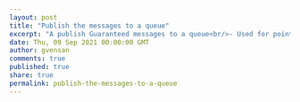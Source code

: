 ```yaml
---
layout: post
title: "Publish the messages to a queue"
excerpt: "A publish Guaranteed messages to a queue<br/>- Used for point-to-point models.<br/>- The Solace message bus also acknowledges a Guaranteed message published to a queue to indicate that the system has received the message. However, messages published to a queue are more tightly coupled than those published to a topic. Therefore, if the queue doesn't exist, or is not able to spool the message (perhaps if it's shutdown or over quota), then the Solace message bus rejects the message, and the publishing client application has this immediate feedback. A message that is published to a queue can be consumed by a single consumer."
date: Thu, 09 Sep 2021 00:00:00 GMT
author: gvensan
comments: true
published: true
share: true
permalink: publish-the-messages-to-a-queue
---
```

